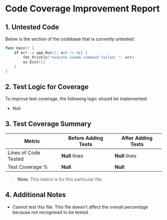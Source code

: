 
# Code Coverage Improvement Report

## 1. Untested Code  

Below is the section of the codebase that is currently untested:

```go
func main() {
	if err := app.Run(); err != nil {
		fmt.Println("execute keadm command failed: ", err)
		os.Exit(1)
	}
}
```

## 2. Test Logic for Coverage

To improve test coverage, the following logic should be implemented:

- Null


## 3. Test Coverage Summary

| Metric            | Before Adding Tests | After Adding Tests |
|------------------|---------------------|--------------------|
| Lines of Code Tested | **Null** lines      | **Null** lines     |
| Test Coverage %   | **Null**            | **Null**           |

> **Note:** This matrix is for this particular file

## 4. Additional Notes

- Cannot test this file. This file doesn't affect the overall percentage because not recognised to be tested.
